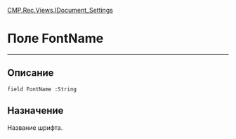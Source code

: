 ﻿---
Link: CMP.Rec.Views.IDocument_Settings.@FontName
---

<!---  Навигация
[Имя проекта](#) :
-->
[CMP.Rec.Views.IDocument_Settings](Default)

# Поле FontName
---

## Описание

    field FontName :String

<!--
## Аргументы{#Args}

### Аргумент1

Описание аргумента 1
-->

## Назначение

Название шрифта.

<!--
## Пример

    FontName...
-->

